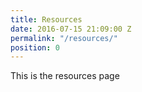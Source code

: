```yaml
---
title: Resources
date: 2016-07-15 21:09:00 Z
permalink: "/resources/"
position: 0
---
```


This is the resources page